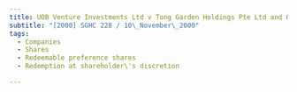 ```yaml
---
title: UOB Venture Investments Ltd v Tong Garden Holdings Pte Ltd and Others 
subtitle: "[2000] SGHC 228 / 10\_November\_2000"
tags:
  - Companies
  - Shares
  - Redeemable preference shares
  - Redemption at shareholder\'s discretion

---
```


